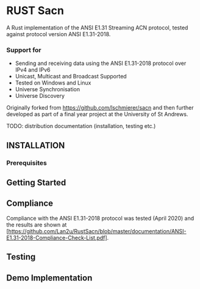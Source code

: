 # RUST Sacn
A Rust implementation of the ANSI E1.31 Streaming ACN protocol, tested against protocol version ANSI E1.31-2018. 

### Support for
* Sending and receiving data using the ANSI E1.31-2018 protocol over IPv4 and IPv6
* Unicast, Multicast and Broadcast Supported
* Tested on Windows and Linux
* Universe Synchronisation
* Universe Discovery

Originally forked from https://github.com/lschmierer/sacn and then further developed as part of a final year project at the University of St Andrews.

TODO: distribution documentation (installation, testing etc.)

## INSTALLATION
### Prerequisites
## Getting Started
## Compliance
Compliance with the ANSI E1.31-2018 protocol was tested (April 2020) and the results are shown at [https://github.com/Lan2u/RustSacn/blob/master/documentation/ANSI-E1.31-2018-Compliance-Check-List.pdf].
## Testing
## Demo Implementation

